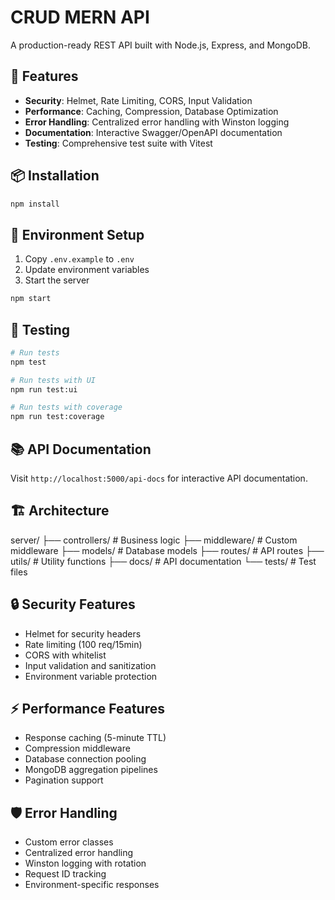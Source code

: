 # CRUD MERN API

A production-ready REST API built with Node.js, Express, and MongoDB.

## 🚀 Features

- **Security**: Helmet, Rate Limiting, CORS, Input Validation
- **Performance**: Caching, Compression, Database Optimization
- **Error Handling**: Centralized error handling with Winston logging
- **Documentation**: Interactive Swagger/OpenAPI documentation
- **Testing**: Comprehensive test suite with Vitest

## 📦 Installation

```bash
npm install
```

## 🔧 Environment Setup

1. Copy `.env.example` to `.env`
2. Update environment variables
3. Start the server

```bash
npm start
```

## 🧪 Testing

```bash
# Run tests
npm test

# Run tests with UI
npm run test:ui

# Run tests with coverage
npm run test:coverage
```

## 📚 API Documentation

Visit `http://localhost:5000/api-docs` for interactive API documentation.

## 🏗️ Architecture

server/
├── controllers/ # Business logic
├── middleware/ # Custom middleware
├── models/ # Database models
├── routes/ # API routes
├── utils/ # Utility functions
├── docs/ # API documentation
└── tests/ # Test files

## 🔒 Security Features

- Helmet for security headers
- Rate limiting (100 req/15min)
- CORS with whitelist
- Input validation and sanitization
- Environment variable protection

## ⚡ Performance Features

- Response caching (5-minute TTL)
- Compression middleware
- Database connection pooling
- MongoDB aggregation pipelines
- Pagination support

## 🛡️ Error Handling

- Custom error classes
- Centralized error handling
- Winston logging with rotation
- Request ID tracking
- Environment-specific responses
